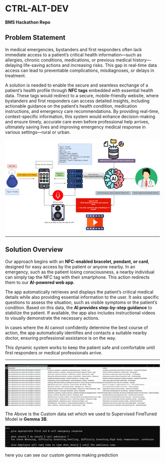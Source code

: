 # CTRL-ALT-DEV
**BMS Hackathon Repo**

## Problem Statement

In medical emergencies, bystanders and first responders often lack immediate access to a patient’s critical health information—such as allergies, chronic conditions, medications, or previous medical history—delaying life-saving actions and increasing risks. This gap in real-time data access can lead to preventable complications, misdiagnoses, or delays in treatment. 

A solution is needed to enable the secure and seamless exchange of a patient’s health profile through **NFC tags** embedded with essential health data. These tags would redirect to a secure, mobile-friendly website, where bystanders and first responders can access detailed insights, including actionable guidance on the patient’s health condition, medication instructions, and emergency care recommendations. By providing real-time, context-specific information, this system would enhance decision-making and ensure timely, accurate care even before professional help arrives, ultimately saving lives and improving emergency medical response in various settings—rural or urban.

![Flow Chart](https://github.com/AdityaAjithKumar/13_CTRL-ALT-DEV_Health_and_Wealthness/blob/main/FlowChart.png)

---

## Solution Overview

Our approach begins with an **NFC-enabled bracelet, pendant, or card**, designed for easy access by the patient or anyone nearby. In an emergency, such as the patient losing consciousness, a nearby individual can simply tap the NFC tag with their smartphone. This action redirects them to our **AI-powered web app**.

The app automatically retrieves and displays the patient’s critical medical details while also providing essential information to the user. It asks specific questions to assess the situation, such as visible symptoms or the patient’s condition. Based on this data, the **AI provides step-by-step guidance** to stabilize the patient. If available, the app also includes instructional videos to visually demonstrate the necessary actions.

In cases where the AI cannot confidently determine the best course of action, the app automatically identifies and contacts a suitable nearby doctor, ensuring professional assistance is on the way. 

This dynamic system works to keep the patient safe and comfortable until first responders or medical professionals arrive.

---
![Custom CSV](https://github.com/AdityaAjithKumar/13_CTRL-ALT-DEV_Health_and_Wealthness/blob/main/CustomCSV.png)


The Above is the Custom data set which we used to Supervised FineTuned Model ie **Gemma 3B**.

![Custom Gemma Model prediciting](https://github.com/AdityaAjithKumar/13_CTRL-ALT-DEV_Health_and_Wealthness/blob/main/ollama.png)

here you can see our custom gemma making prediction 

